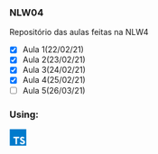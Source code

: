 ### NLW04
Repositório das aulas feitas na NLW4

- [x] Aula 1(22/02/21) 
- [x] Aula 2(23/02/21) 
- [x] Aula 3(24/02/21)
- [x] Aula 4(25/02/21)
- [ ] Aula 5(26/03/21)

### Using:
  <p>
    <img src="https://raw.githubusercontent.com/devicons/devicon/master/icons/typescript/typescript-plain.svg" alt="typescript" width="30" height="30"/>
  </p>
